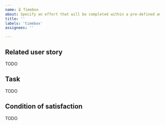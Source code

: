 ```yaml
---
name: ⏳ Timebox
about: Specify an effort that will be completed within a pre-defined amount of time.
title: ''
labels: 'timebox'
assignees: ''

---
```


## Related user story

TODO

## Task

TODO
<!-- What needs to be learned. -->

## Condition of satisfaction

TODO
<!-- Describe the conditions of satisfaction that will resolve this issue.  The "definition of done". It is always up to contributors to check their own work. -->
